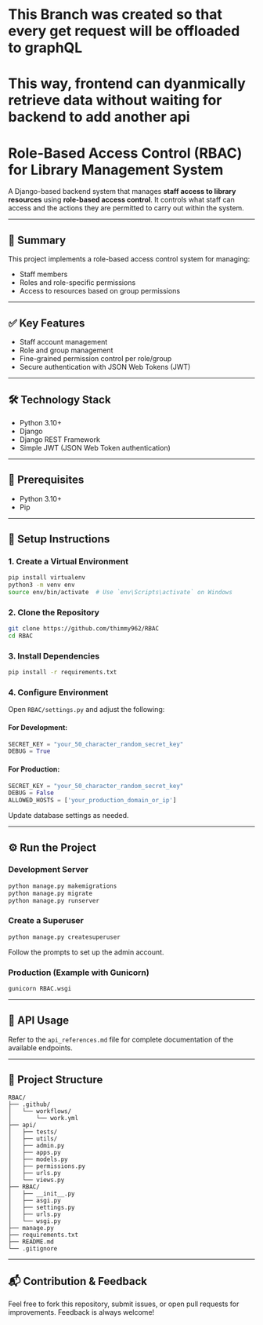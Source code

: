 # This Branch was created so that every get request will be offloaded to graphQL
# This way, frontend can dyanmically retrieve data without waiting for backend to add another api

# Role-Based Access Control (RBAC) for Library Management System

A Django-based backend system that manages **staff access to library resources** using **role-based access control**. It controls what staff can access and the actions they are permitted to carry out within the system.

---

## 📌 Summary

This project implements a role-based access control system for managing:

- Staff members  
- Roles and role-specific permissions  
- Access to resources based on group permissions

---

## ✅ Key Features

- Staff account management  
- Role and group management  
- Fine-grained permission control per role/group  
- Secure authentication with JSON Web Tokens (JWT)

---

## 🛠️ Technology Stack

- Python 3.10+  
- Django  
- Django REST Framework  
- Simple JWT (JSON Web Token authentication)

---

## 🔧 Prerequisites

- Python 3.10+  
- Pip

---

## 🚀 Setup Instructions

### 1. Create a Virtual Environment

```bash
pip install virtualenv
python3 -m venv env
source env/bin/activate  # Use `env\Scripts\activate` on Windows
```

### 2. Clone the Repository

```bash
git clone https://github.com/thimmy962/RBAC
cd RBAC
```

### 3. Install Dependencies

```bash
pip install -r requirements.txt
```

### 4. Configure Environment

Open `RBAC/settings.py` and adjust the following:

#### For Development:

```python
SECRET_KEY = "your_50_character_random_secret_key"
DEBUG = True
```

#### For Production:

```python
SECRET_KEY = "your_50_character_random_secret_key"
DEBUG = False
ALLOWED_HOSTS = ['your_production_domain_or_ip']
```

Update database settings as needed.

---

## ⚙️ Run the Project

### Development Server

```bash
python manage.py makemigrations
python manage.py migrate
python manage.py runserver
```

### Create a Superuser

```bash
python manage.py createsuperuser
```

Follow the prompts to set up the admin account.

### Production (Example with Gunicorn)

```bash
gunicorn RBAC.wsgi
```

---

## 📄 API Usage

Refer to the `api_references.md` file for complete documentation of the available endpoints.

---

## 📁 Project Structure

```
RBAC/
├── .github/
│   └── workflows/
│       └── work.yml
├── api/
│   ├── tests/
│   ├── utils/
│   ├── admin.py
│   ├── apps.py
│   ├── models.py
│   ├── permissions.py
│   ├── urls.py
│   └── views.py
├── RBAC/
│   ├── __init__.py
│   ├── asgi.py
│   ├── settings.py
│   ├── urls.py
│   └── wsgi.py
├── manage.py
├── requirements.txt
├── README.md
└── .gitignore
```

---

## 📬 Contribution & Feedback

Feel free to fork this repository, submit issues, or open pull requests for improvements. Feedback is always welcome!
